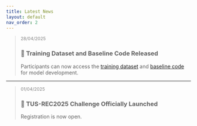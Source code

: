 ```yaml
---
title: Latest News
layout: default
nav_order: 2
---
```


><span style="font-size: 12px; color: gray; margin-top: -15px;;">28/04/2025</span>
>### 📢 Training Dataset and Baseline Code Released 
>Participants can now access the <a href="https://zenodo.org/records/15224704" target="_blank">training dataset</a> and <a href="https://github.com/QiLi111/TUS-REC2025-Challenge_baseline" target="_blank">baseline code</a> for model development.

---

><span style="font-size: 12px; color: gray; margin-top: -15px;;">01/04/2025</span>
>### 🚀 TUS-REC2025 Challenge Officially Launched
>Registration is now open.



